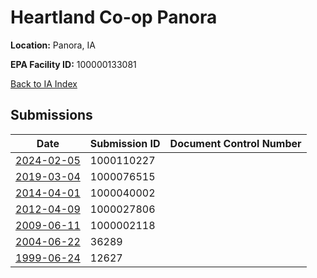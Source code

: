 # Heartland Co-op Panora

**Location:** Panora, IA

**EPA Facility ID:** 100000133081

[Back to IA Index](../../index.md)

## Submissions

| Date | Submission ID | Document Control Number |
|------|--------------|-------------------------|
| [2024-02-05](submissions/1000110227.md) | 1000110227 |  |
| [2019-03-04](submissions/1000076515.md) | 1000076515 |  |
| [2014-04-01](submissions/1000040002.md) | 1000040002 |  |
| [2012-04-09](submissions/1000027806.md) | 1000027806 |  |
| [2009-06-11](submissions/1000002118.md) | 1000002118 |  |
| [2004-06-22](submissions/36289.md) | 36289 |  |
| [1999-06-24](submissions/12627.md) | 12627 |  |

